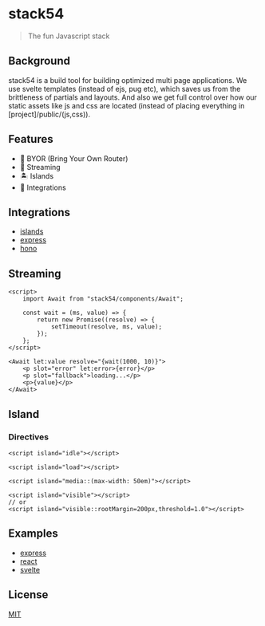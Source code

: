 # stack54

> The fun Javascript stack

## Background

stack54 is a build tool for building optimized multi page applications. We use svelte templates (instead of ejs, pug etc), which saves us from the brittleness of partials and layouts. And also we get full control over how our static assets like js and css are located (instead of placing everything in [project]/public/(js,css)).

## Features

- 🔌 BYOR (Bring Your Own Router)
- 📡 Streaming
- 🏝 Islands
- 🔗 Integrations

## Integrations

- [islands](/integrations/island)
- [express](/integrations/express)
- [hono](/integrations/hono)

## Streaming

```svelte
<script>
    import Await from "stack54/components/Await";

    const wait = (ms, value) => {
        return new Promise((resolve) => {
            setTimeout(resolve, ms, value);
        });
    };
</script>

<Await let:value resolve="{wait(1000, 10)}">
    <p slot="error" let:error>{error}</p>
    <p slot="fallback">loading...</p>
    <p>{value}</p>
</Await>
```

## Island

### Directives

```svelte
<script island="idle"></script>
```

```svelte
<script island="load"></script>
```

```svelte
<script island="media::(max-width: 50em)"></script>
```

```svelte
<script island="visible"></script>
// or
<script island="visible::rootMargin=200px,threshold=1.0"></script>
```

## Examples

- [express](/examples/with-express)
- [react](/examples/with-react)
- [svelte](/examples/with-svelte)

## License

[MIT](https://github.com/joshamaju/stack54/blob/main/LICENSE)
